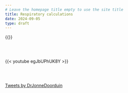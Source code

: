 ```yaml
---
# Leave the homepage title empty to use the site title
title: Respiratory calculations
date: 2024-09-05
type: draft
---
```


{{<myshortcode>}}

<br><br>

{{< youtube egJbUPhUK8Y >}}

<br><br>

<a class="twitter-timeline" href="https://twitter.com/DrJonneDoorduin?ref_src=twsrc%5Etfw">Tweets by DrJonneDoorduin</a> <script async src="https://platform.twitter.com/widgets.js" charset="utf-8"></script>
